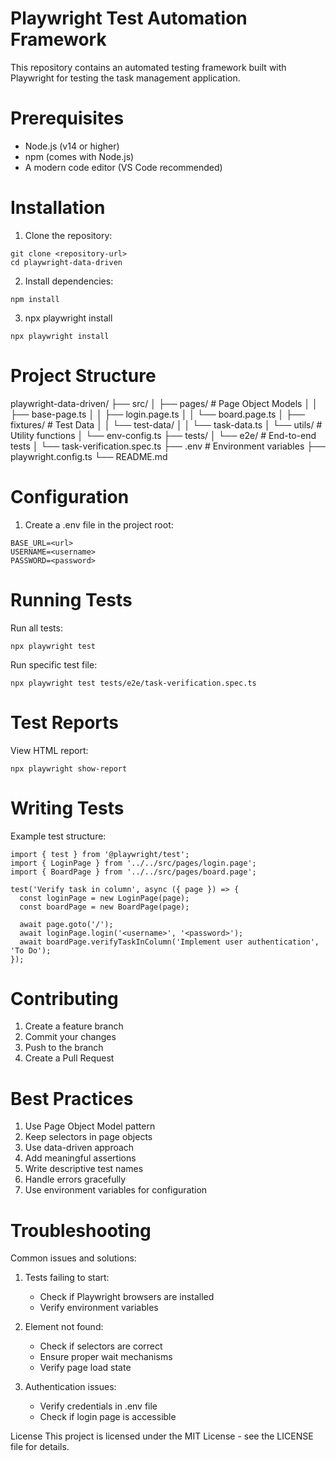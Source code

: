 # Playwright Test Automation Framework
This repository contains an automated testing framework built with Playwright for testing the task management application.

# Prerequisites
- Node.js (v14 or higher)
- npm (comes with Node.js)
- A modern code editor (VS Code recommended)

# Installation

1. Clone the repository:
```
git clone <repository-url>
cd playwright-data-driven
```
2. Install dependencies:
```
npm install
```
3. npx playwright install
```
npx playwright install
```

# Project Structure

playwright-data-driven/
├── src/
│   ├── pages/           # Page Object Models
│   │   ├── base-page.ts
│   │   ├── login.page.ts
│   │   └── board.page.ts
│   ├── fixtures/        # Test Data
│   │   └── test-data/
│   │       └── task-data.ts
│   └── utils/          # Utility functions
│       └── env-config.ts
├── tests/
│   └── e2e/           # End-to-end tests
│       └── task-verification.spec.ts
├── .env               # Environment variables
├── playwright.config.ts
└── README.md

# Configuration

1. Create a .env file in the project root:

```
BASE_URL=<url>
USERNAME=<username>
PASSWORD=<password>
```
# Running Tests

Run all tests:
```
npx playwright test
```

Run specific test file:
```
npx playwright test tests/e2e/task-verification.spec.ts
```

# Test Reports

View HTML report:

```
npx playwright show-report
```

# Writing Tests

Example test structure:
```
import { test } from '@playwright/test';
import { LoginPage } from '../../src/pages/login.page';
import { BoardPage } from '../../src/pages/board.page';

test('Verify task in column', async ({ page }) => {
  const loginPage = new LoginPage(page);
  const boardPage = new BoardPage(page);

  await page.goto('/');
  await loginPage.login('<username>', '<password>');
  await boardPage.verifyTaskInColumn('Implement user authentication', 'To Do');
});
```

# Contributing

1. Create a feature branch
2. Commit your changes
3. Push to the branch
4. Create a Pull Request

# Best Practices

1. Use Page Object Model pattern
2. Keep selectors in page objects
3. Use data-driven approach
4. Add meaningful assertions
5. Write descriptive test names
6. Handle errors gracefully
7. Use environment variables for configuration

# Troubleshooting
Common issues and solutions:

1. Tests failing to start:
    - Check if Playwright browsers are installed
    - Verify environment variables

2. Element not found:
    - Check if selectors are correct
    - Ensure proper wait mechanisms
    - Verify page load state


3. Authentication issues:
    - Verify credentials in .env file
    - Check if login page is accessible

License
This project is licensed under the MIT License - see the LICENSE file for details.